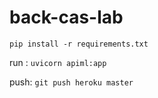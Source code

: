 # back-cas-lab

`pip install -r requirements.txt`

run : `uvicorn apiml:app`

push: `git push heroku master`
